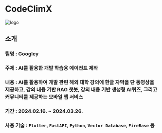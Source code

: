 # CodeClimX
![logo](https://github.com/AIX-Googley/.github/assets/114536581/c7cc4d4b-9952-46bb-be07-60e8ca20dfa8)

## 소개
### **팀명** : Googley
### **주제** : AI를 활용한 개발 학습용 에이전트 제작
### **내용** : AI를 활용하여 개발 관련 해외 대학 강의에 한글 자막을 단 동영상을 제공하고, 강의 내용 기반 RAG 챗봇, 강의 내용 기반 생성형 AI퀴즈, 그리고 커뮤니티를 제공하는 모바일 앱 서비스
### **기간** : 2024.02.16. ~ 2024.03.26.
### **사용 기술** : `Flutter`, `FastAPI`, `Python`, `Vector Database`, `FireBase` 등
